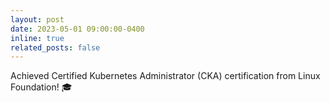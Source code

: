 ```yaml
---
layout: post
date: 2023-05-01 09:00:00-0400
inline: true
related_posts: false
---
```


Achieved Certified Kubernetes Administrator (CKA) certification from Linux Foundation! 🎓
